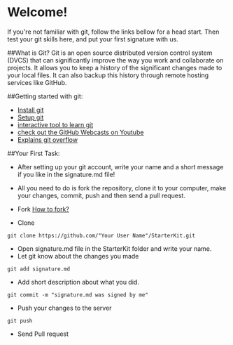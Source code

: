 Welcome! 
==========
If you're not familiar with git, follow the links bellow for a head start. Then test your git skills here, and put your first signature with us.

##What is Git?
Git is an open source distributed version control system (DVCS) that can significantly improve the way you work and collaborate on projects. It allows you to keep a history of the significant changes made to your local files. It can also backup this history through remote hosting services like GitHub. 


##Getting started with git:
- [Install git](http://git-scm.com/downloads)
- [Setup git](https://help.github.com/articles/set-up-git/)
- [interactive tool to learn git](https://try.github.io)
- [check out the GitHub Webcasts on Youtube](https://www.youtube.com/watch?v=FyfwLX4HAxM&list=PLg7s6cbtAD15G8lNyoaYDuKZSKyJrgwB-)
- [Explains git overflow](https://guides.github.com/introduction/flow/index.html)

##Your First Task:
- After setting up your git account, write your name and a short message if you like in the signature.md file!
- All you need to do is fork the repository, clone it to your computer, make your changes, commit, push and then send a pull request.


- Fork [How to fork?](http://www.youtube.com/watch?v=_jGUFpWYm60) 
- Clone 
```
git clone https://github.com/"Your User Name"/StarterKit.git
```
- Open signature.md file in the StarterKit folder and write your name.
- Let git know about the changes you made
```
git add signature.md
```
- Add short description about what you did.
```
git commit -m "signature.md was signed by me"
```
- Push your changes to the server
```
git push
```
- Send Pull request
 
